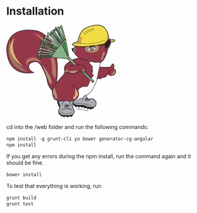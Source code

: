 # Installation

![Squirrel alt text](/docs/images/Squirrel.jpg)

cd into the /web folder and run the following commands:

	npm install -g grunt-cli yo bower generator-cg-angular
	npm install

If you get any errors during the npm install, run the command again and it should be fine.

	bower install

To test that everything is working, run

	grunt build
	grunt test